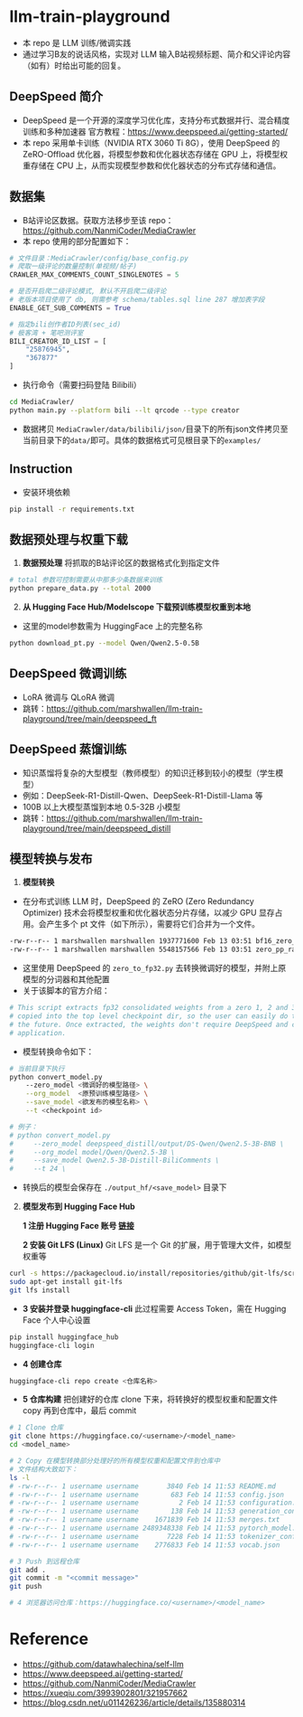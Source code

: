 # llm-train-playground
- 本 repo 是 LLM 训练/微调实践
- 通过学习B友的说话风格，实现对 LLM 输入B站视频标题、简介和父评论内容（如有）时给出可能的回复。

## DeepSpeed 简介
- DeepSpeed 是一个开源的深度学习优化库，支持分布式数据并行、混合精度训练和多种加速器
官方教程：https://www.deepspeed.ai/getting-started/
- 本 repo 采用单卡训练（NVIDIA RTX 3060 Ti 8G），使用 DeepSpeed 的 ZeRO-Offload 优化器，将模型参数和优化器状态存储在 GPU 上，将模型权重存储在 CPU 上，从而实现模型参数和优化器状态的分布式存储和通信。

## 数据集
- B站评论区数据。获取方法移步至该 repo：https://github.com/NanmiCoder/MediaCrawler
- 本 repo 使用的部分配置如下：
```python
# 文件目录：MediaCrawler/config/base_config.py
# 爬取一级评论的数量控制(单视频/帖子)
CRAWLER_MAX_COMMENTS_COUNT_SINGLENOTES = 5

# 是否开启爬二级评论模式, 默认不开启爬二级评论
# 老版本项目使用了 db, 则需参考 schema/tables.sql line 287 增加表字段
ENABLE_GET_SUB_COMMENTS = True

# 指定bili创作者ID列表(sec_id)
# 极客湾 + 笔吧测评室
BILI_CREATOR_ID_LIST = [
    "25876945",
    "367877"
]
```
- 执行命令（需要扫码登陆 Bilibili）
```sh
cd MediaCrawler/
python main.py --platform bili --lt qrcode --type creator
```
- 数据拷贝
```MediaCrawler/data/bilibili/json/```目录下的所有json文件拷贝至当前目录下的```data/```即可。具体的数据格式可见根目录下的```examples/```

## Instruction
- 安装环境依赖
```sh
pip install -r requirements.txt
```

## 数据预处理与权重下载
1. **数据预处理**
将抓取的B站评论区的数据格式化到指定文件
```sh
# total 参数可控制需要从中那多少条数据来训练
python prepare_data.py --total 2000
```

2. **从 Hugging Face Hub/Modelscope 下载预训练模型权重到本地**
- 这里的model参数需为 HuggingFace 上的完整名称
```sh
python download_pt.py --model Qwen/Qwen2.5-0.5B
```

## DeepSpeed 微调训练
- LoRA 微调与 QLoRA 微调
- 跳转：https://github.com/marshwallen/llm-train-playground/tree/main/deepspeed_ft

## DeepSpeed 蒸馏训练
- 知识蒸馏将复杂的大型模型（教师模型）的知识迁移到较小的模型（学生模型）
- 例如：DeepSeek-R1-Distill-Qwen、DeepSeek-R1-Distill-Llama 等
- 100B 以上大模型蒸馏到本地 0.5-32B 小模型
- 跳转：https://github.com/marshwallen/llm-train-playground/tree/main/deepspeed_distill

## 模型转换与发布
1. **模型转换**
- 在分布式训练 LLM 时，DeepSpeed 的 ZeRO (Zero Redundancy Optimizer) 技术会将模型权重和优化器状态分片存储，以减少 GPU 显存占用。会产生多个 pt 文件（如下所示），需要将它们合并为一个文件。

```sh
-rw-r--r-- 1 marshwallen marshwallen 1937771600 Feb 13 03:51 bf16_zero_pp_rank_0_mp_rank_00_optim_states.pt
-rw-r--r-- 1 marshwallen marshwallen 5548157566 Feb 13 03:51 zero_pp_rank_0_mp_rank_00_model_states.pt
```

- 这里使用 DeepSpeed 的 ```zero_to_fp32.py``` 去转换微调好的模型，并附上原模型的分词器和其他配置
- 关于该脚本的官方介绍：
```python
# This script extracts fp32 consolidated weights from a zero 1, 2 and 3 DeepSpeed checkpoints. It gets
# copied into the top level checkpoint dir, so the user can easily do the conversion at any point in
# the future. Once extracted, the weights don't require DeepSpeed and can be used in any
# application.
```
- 模型转换命令如下：
```sh
# 当前目录下执行
python convert_model.py 
    --zero_model <微调好的模型路径> \
    --org_model  <原预训练模型路径> \
    --save_model <欲发布的模型名称> \
    --t <checkpoint id>

# 例子：
# python convert_model.py 
#     --zero_model deepspeed_distill/output/DS-Qwen/Qwen2.5-3B-BNB \
#     --org_model model/Qwen/Qwen2.5-3B \
#     --save_model Qwen2.5-3B-Distill-BiliComments \
#     --t 24 \
```
- 转换后的模型会保存在 ```./output_hf/<save_model>``` 目录下

2. **模型发布到 Hugging Face Hub**

    **1 注册 Hugging Face 账号 [链接](https://huggingface.co/)**

    **2 安装 Git LFS (Linux)**
    Git LFS 是一个 Git 的扩展，用于管理大文件，如模型权重等
```sh
curl -s https://packagecloud.io/install/repositories/github/git-lfs/script.deb.sh | sudo bash
sudo apt-get install git-lfs
git lfs install
```

- **3 安装并登录 huggingface-cli**
此过程需要 Access Token，需在 Hugging Face 个人中心设置
```sh
pip install huggingface_hub
huggingface-cli login
```

- **4 创建仓库**
```sh
huggingface-cli repo create <仓库名称>
```

- **5 仓库构建**
把创建好的仓库 clone 下来，将转换好的模型权重和配置文件 copy 再到仓库中，最后 commit
```sh
# 1 Clone 仓库
git clone https://huggingface.co/<username>/<model_name>
cd <model_name>

# 2 Copy 在模型转换部分处理好的所有模型权重和配置文件到仓库中
# 文件结构大致如下：
ls -l 
# -rw-r--r-- 1 username username       3840 Feb 14 11:53 README.md
# -rw-r--r-- 1 username username        683 Feb 14 11:53 config.json
# -rw-r--r-- 1 username username          2 Feb 14 11:53 configuration.json
# -rw-r--r-- 1 username username        138 Feb 14 11:53 generation_config.json
# -rw-r--r-- 1 username username    1671839 Feb 14 11:53 merges.txt
# -rw-r--r-- 1 username username 2489348338 Feb 14 11:53 pytorch_model.bin
# -rw-r--r-- 1 username username       7228 Feb 14 11:53 tokenizer_config.json
# -rw-r--r-- 1 username username    2776833 Feb 14 11:53 vocab.json

# 3 Push 到远程仓库
git add .
git commit -m "<commit message>"
git push

# 4 浏览器访问仓库：https://huggingface.co/<username>/<model_name>
```

# Reference
- https://github.com/datawhalechina/self-llm
- https://www.deepspeed.ai/getting-started/
- https://github.com/NanmiCoder/MediaCrawler
- https://xueqiu.com/3993902801/321957662
- https://blog.csdn.net/u011426236/article/details/135880314